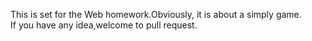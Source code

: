 This is set for the Web homework.Obviously, it is about a simply game.<br>
If you have any idea,welcome to pull request.
